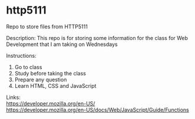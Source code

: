 # http5111
Repo to store files from HTTP5111

Description: This repo is for storing some information for the class for Web Development that I am taking on Wednesdays

Instructions: 
1. Go to class
2. Study before taking the class
3. Prepare any question
4. Learn HTML, CSS and JavaScript

Links:
<br>
https://developer.mozilla.org/en-US/
<br>
https://developer.mozilla.org/en-US/docs/Web/JavaScript/Guide/Functions
